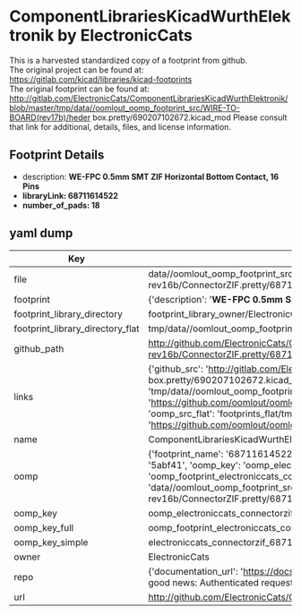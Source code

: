 # ComponentLibrariesKicadWurthElektronik by ElectronicCats  
This is a harvested standardized copy of a footprint from github.  
The original project can be found at:  
https://gitlab.com/kicad/libraries/kicad-footprints  
The original footprint can be found at:
http://gitlab.com/ElectronicCats/ComponentLibrariesKicadWurthElektronik/blob/master/tmp/data//oomlout_oomp_footprint_src/WIRE-TO-BOARD(rev17b)/heder box.pretty/690207102672.kicad_mod
Please consult that link for additional, details, files, and license information.  
## Footprint Details
* description: <b>WE-FPC 0.5mm SMT ZIF Horizontal Bottom Contact, 16 Pins  
* libraryLink: 68711614522  
* number_of_pads: 18  
## yaml dump  
| Key | Value |  
| --- | --- |  
| file | data//oomlout_oomp_footprint_src/ComponentLibrariesKicadWurthElektronik/EAGLE-FPC_CONNECTOR_AND_FFC_CAB-rev16b/ConnectorZIF.pretty/68711614522.kicad_mod |  
| footprint | {'description': '<b>WE-FPC 0.5mm SMT ZIF Horizontal Bottom Contact, 16 Pins', 'libraryLink': '68711614522', 'number_of_pads': 18} |  
| footprint_library_directory | footprint_library_owner/ElectronicCats_ComponentLibrariesKicadWurthElektronik |  
| footprint_library_directory_flat | tmp/data//oomlout_oomp_footprint_src/footprints_flat/electroniccats_connectorzif_68711614522/working |  
| github_path | http://github.com/ElectronicCats/ComponentLibrariesKicadWurthElektronik/blob/master/tmp/data//oomlout_oomp_footprint_src/EAGLE-FPC_CONNECTOR_AND_FFC_CAB-rev16b/ConnectorZIF.pretty/68711614522.kicad_mod |  
| links | {'github_src': 'http://gitlab.com/ElectronicCats/ComponentLibrariesKicadWurthElektronik/blob/master/tmp/data//oomlout_oomp_footprint_src/WIRE-TO-BOARD(rev17b)/heder box.pretty/690207102672.kicad_mod', 'github_src_repo': 'https://gitlab.com/kicad/libraries/kicad-footprints', 'oomp_bot': 'tmp/data//oomlout_oomp_footprint_src/footprints/electroniccats_connectorzif_68711614522/working', 'oomp_bot_github': 'https://github.com/oomlout/oomlout_oomp_footprint_bot/tree/main/tmp/data//oomlout_oomp_footprint_src/footprints/electroniccats_connectorzif_68711614522/working', 'oomp_src_flat': 'footprints_flat/tmp/data//oomlout_oomp_footprint_src/footprints_flat/electroniccats_connectorzif_68711614522/working', 'oomp_src_flat_github': 'https://github.com/oomlout/oomlout_oomp_footprint_src/tree/main/tmp/data//oomlout_oomp_footprint_src/footprints_flat/electroniccats_connectorzif_68711614522/working'} |  
| name | ComponentLibrariesKicadWurthElektronik |  
| oomp | {'footprint_name': '68711614522', 'library_name': 'connectorzif', 'md5': '5abf4183e9dd17f9188da7760076f9bc', 'md5_10': '5abf4183e9', 'md5_5': '5abf4', 'md5_6': '5abf41', 'oomp_key': 'oomp_electroniccats_connectorzif_68711614522', 'oomp_key_extra': 'oomp_footprint_electroniccats_connectorzif_68711614522', 'oomp_key_full': 'oomp_footprint_electroniccats_connectorzif_68711614522_5abf41', 'oomp_key_simple': 'electroniccats_connectorzif_68711614522', 'original_filename': 'data//oomlout_oomp_footprint_src/ComponentLibrariesKicadWurthElektronik/EAGLE-FPC_CONNECTOR_AND_FFC_CAB-rev16b/ConnectorZIF.pretty/68711614522.kicad_mod', 'owner_name': 'electroniccats'} |  
| oomp_key | oomp_electroniccats_connectorzif_68711614522 |  
| oomp_key_full | oomp_footprint_electroniccats_connectorzif_68711614522 |  
| oomp_key_simple | electroniccats_connectorzif_68711614522 |  
| owner | ElectronicCats |  
| repo | {'documentation_url': 'https://docs.github.com/rest/overview/resources-in-the-rest-api#rate-limiting', 'message': "API rate limit exceeded for 84.66.142.224. (But here's the good news: Authenticated requests get a higher rate limit. Check out the documentation for more details.)"} |  
| url | http://github.com/ElectronicCats/ComponentLibrariesKicadWurthElektronik |  

